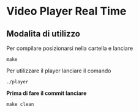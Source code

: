 # Video Player Real Time
## Modalita di utilizzo
Per compilare posizionarsi nella cartella e lanciare
```
make
```
Per utilizzare il player lanciare il comando
```
./player
```
**Prima di fare il commit lanciare**
```
make clean
```

